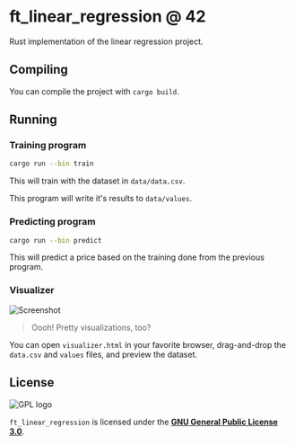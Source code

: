 # ft\_linear\_regression @ 42

Rust implementation of the linear regression project.

## Compiling

You can compile the project with `cargo build`.

## Running
### Training program

```bash
cargo run --bin train
```

This will train with the dataset in `data/data.csv`.

This program will write it's results to `data/values`.

### Predicting program

```bash
cargo run --bin predict
```

This will predict a price based on the training done from the previous program.

### Visualizer

![Screenshot](https://i.imgur.com/Tk729e9.png)

> Oooh! Pretty visualizations, too?

You can open `visualizer.html` in your favorite browser, drag-and-drop the
`data.csv` and `values` files, and preview the dataset.

## License

![GPL logo](https://www.gnu.org/graphics/gplv3-127x51.png "GNU General Public License")

`ft_linear_regression` is licensed under the [**GNU General Public License
3.0**](LICENSE).
